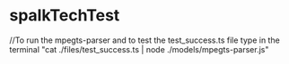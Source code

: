 # spalkTechTest

//To run the mpegts-parser and to test the test_success.ts file type in the terminal "cat ./files/test_success.ts | node ./models/mpegts-parser.js"
